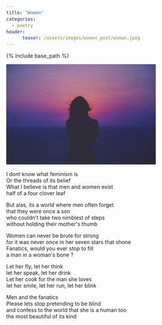 ```yaml
---
title: "Women"
categories:
  - poetry
header:
      teaser: /assets/images/women_post/woman.jpeg
---
```



{% include base_path %}

<img src="/assets/images/women_post/woman.jpeg" width="400">

I dont know what feminism is  
Or the threads of its belief  
What I believe is that men and women exist  
half of a four clover leaf

But alas, its a world where men often forget  
that they were once a son  
who couldn't take two nimblest of steps  
without holding their mother's thumb

Women can never be brute for strong  
for it was never once in her seven stars that shone  
Fanatics, would you ever stop to fill  
a man in a woman's bone ?

Let her fly, let her think  
let her speak, let her drink  
Let her cook for the man she loves  
let her smile, let her run, let her blink

Men and the fanatics  
Please lets stop pretending to be blind  
and confess to the world that she is a human too  
the most beautiful of its kind
